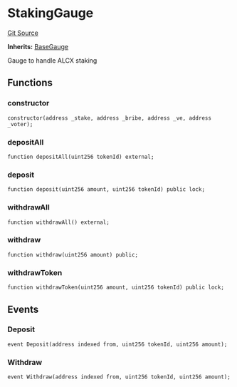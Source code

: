 # StakingGauge
[Git Source](https://github.com/alchemix-finance/alchemix-v2-dao/blob/d8d0b0d485c418b8ae578e8607716a71a6b37bf6/src/gauges/StakingGauge.sol)

**Inherits:**
[BaseGauge](/src/BaseGauge.sol/contract.BaseGauge.md)

Gauge to handle ALCX staking


## Functions
### constructor


```solidity
constructor(address _stake, address _bribe, address _ve, address _voter);
```

### depositAll


```solidity
function depositAll(uint256 tokenId) external;
```

### deposit


```solidity
function deposit(uint256 amount, uint256 tokenId) public lock;
```

### withdrawAll


```solidity
function withdrawAll() external;
```

### withdraw


```solidity
function withdraw(uint256 amount) public;
```

### withdrawToken


```solidity
function withdrawToken(uint256 amount, uint256 tokenId) public lock;
```

## Events
### Deposit

```solidity
event Deposit(address indexed from, uint256 tokenId, uint256 amount);
```

### Withdraw

```solidity
event Withdraw(address indexed from, uint256 tokenId, uint256 amount);
```

